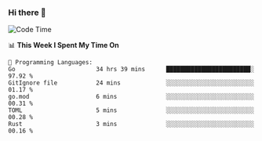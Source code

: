 ### Hi there 👋

<!--
**CrazyCollin/crazycollin** is a ✨ _special_ ✨ repository because its `README.md` (this file) appears on your GitHub profile.

Here are some ideas to get you started:

- 🔭 I’m currently working on ...
- 🌱 I’m currently learning ...
- 👯 I’m looking to collaborate on ...
- 🤔 I’m looking for help with ...
- 💬 Ask me about ...
- 📫 How to reach me: ...
- 😄 Pronouns: ...
- ⚡ Fun fact: ...
-->

<!--START_SECTION:waka-->
![Code Time](http://img.shields.io/badge/Code%20Time-1%2C424%20hrs%2030%20mins-blue)

📊 **This Week I Spent My Time On** 

```text
💬 Programming Languages: 
Go                       34 hrs 39 mins      ████████████████████████░   97.92 % 
GitIgnore file           24 mins             ░░░░░░░░░░░░░░░░░░░░░░░░░   01.17 % 
go.mod                   6 mins              ░░░░░░░░░░░░░░░░░░░░░░░░░   00.31 % 
TOML                     5 mins              ░░░░░░░░░░░░░░░░░░░░░░░░░   00.28 % 
Rust                     3 mins              ░░░░░░░░░░░░░░░░░░░░░░░░░   00.16 % 
```


<!--END_SECTION:waka-->
